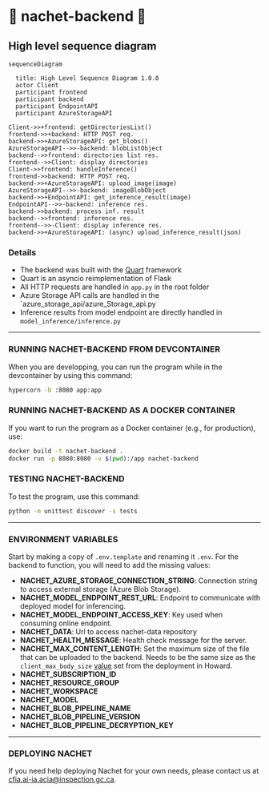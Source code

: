 # :microscope: nachet-backend 🌱

## High level sequence diagram

```mermaid
sequenceDiagram

  title: High Level Sequence Diagram 1.0.0
  actor Client
  participant frontend
  participant backend
  participant EndpointAPI
  participant AzureStorageAPI

Client->>+frontend: getDirectoriesList()
frontend->>+backend: HTTP POST req.
backend->>+AzureStorageAPI: get_blobs()
AzureStorageAPI-->>-backend: blobListObject
backend-->>frontend: directories list res.
frontend-->>Client: display directories
Client->>frontend: handleInference()
frontend->>backend: HTTP POST req.
backend->>+AzureStorageAPI: upload_image(image)
AzureStorageAPI-->>-backend: imageBlobObject
backend->>+EndpointAPI: get_inference_result(image)
EndpointAPI-->>-backend: inference res.
backend->>backend: process inf. result
backend-->>frontend: inference res.
frontend-->>-Client: display inference res.
backend->>+AzureStorageAPI: (async) upload_inference_result(json)
```

### Details

- The backend was built with the [Quart](http://pgjones.gitlab.io/quart/) framework
- Quart is an asyncio reimplementation of Flask
- All HTTP requests are handled in `app.py` in the root folder
- Azure Storage API calls are handled in the `azure_storage_api/azure_Storage_api.py
- Inference results from model endpoint are directly handled in `model_inference/inference.py`

****

### RUNNING NACHET-BACKEND FROM DEVCONTAINER

When you are developping, you can run the program while in the devcontainer by
using this command:

```bash
hypercorn -b :8080 app:app
```

### RUNNING NACHET-BACKEND AS A DOCKER CONTAINER

If you want to run the program as a Docker container (e.g., for production), use:

```bash
docker build -t nachet-backend .
docker run -p 8080:8080 -v $(pwd):/app nachet-backend
```

### TESTING NACHET-BACKEND

To test the program, use this command:

```bash
python -m unittest discover -s tests
```

****

### ENVIRONMENT VARIABLES

Start by making a copy of `.env.template` and renaming it `.env`. For the
backend to function, you will need to add the missing values:

- **NACHET_AZURE_STORAGE_CONNECTION_STRING**: Connection string to access
  external storage (Azure Blob Storage).
- **NACHET_MODEL_ENDPOINT_REST_URL**: Endpoint to communicate with deployed
  model for inferencing.
- **NACHET_MODEL_ENDPOINT_ACCESS_KEY**: Key used when consuming online endpoint.
- **NACHET_DATA**: Url to access nachet-data repository
- **NACHET_HEALTH_MESSAGE**: Health check message for the server.
- **NACHET_MAX_CONTENT_LENGTH**: Set the maximum size of the file that can be
  uploaded to the backend. Needs to be the same size as the
  `client_max_body_size`
  [value](https://github.com/ai-cfia/howard/blob/dedee069f051ba743122084fcb5d5c97c2499359/kubernetes/aks/apps/nachet/base/nachet-ingress.yaml#L13)
  set from the deployment in Howard.
- **NACHET_SUBSCRIPTION_ID**
- **NACHET_RESOURCE_GROUP**
- **NACHET_WORKSPACE**
- **NACHET_MODEL**
- **NACHET_BLOB_PIPELINE_NAME**
- **NACHET_BLOB_PIPELINE_VERSION**
- **NACHET_BLOB_PIPELINE_DECRYPTION_KEY**

****

### DEPLOYING NACHET

If you need help deploying Nachet for your own needs, please contact us at
<cfia.ai-ia.acia@inspection.gc.ca>.
